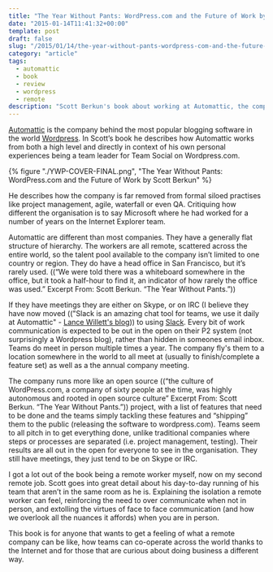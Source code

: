 ```yaml
---
title: "The Year Without Pants: WordPress.com and the Future of Work by Scott Berkun review"
date: "2015-01-14T11:41:32+00:00"
template: post
draft: false
slug: "/2015/01/14/the-year-without-pants-wordpress-com-and-the-future-of-work-by-scott-berkun-review/"
category: "article"
tags:
  - automattic
  - book
  - review
  - wordpress
  - remote
description: "Scott Berkun's book about working at Automattic, the company behind Wordpress."
---
```


[Automattic](http://automattic.com) is the company behind the most popular blogging software in the world [Wordpress](https://kinsta.com/learn/wordpress-history/). In Scott’s book he describes how Automattic works from both a high level and directly in context of his own personal experiences being a team leader for Team Social on Wordpress.com.

{% figure "./YWP-COVER-FINAL.png", "The Year Without Pants: WordPress.com and the Future of Work by Scott Berkun" %}

He describes how the company is far removed from formal siloed practises like project management, agile, waterfall or even QA. Critiquing how different the organisation is to say Microsoft where he had worked for a number of years on the Internet Explorer team.

Automattic are different than most companies. They have a generally flat structure of hierarchy. The workers are all remote, scattered across the entire world, so the talent pool available to the company isn’t limited to one country or region. They do have a head office in San Francisco, but it’s rarely used. ((“We were told there was a whiteboard somewhere in the office, but it took a half-hour to find it, an indicator of how rarely the office was used.” Excerpt From: Scott Berkun. “The Year Without Pants.”))

If they have meetings they are either on Skype, or on IRC (I believe they have now moved (("Slack is an amazing chat tool for teams, we use it daily at Automattic" - [Lance Willett's blog](http://simpledream.net/2014/10/08/slow-slack/))) to using [Slack](https://slack.com). Every bit of work communication is expected to be out in the open on their P2 system (not surprisingly a Wordpress blog), rather than hidden in someones email inbox. Teams do meet in person multiple times a year. The company fly's them to a location somewhere in the world to all meet at (usually to finish/complete a feature set) as well as a the annual company meeting.

The company runs more like an open source ((“the culture of WordPress.com, a company of sixty people at the time, was highly autonomous and rooted in open source culture” Excerpt From: Scott Berkun. “The Year Without Pants.”)) project, with a list of features that need to be done and the teams simply tackling these features and “shipping” them to the public (releasing the software to wordpress.com). Teams seem to all pitch in to get everything done, unlike traditional companies where steps or processes are separated (i.e. project management, testing). Their results are all out in the open for everyone to see in the organisation. They still have meetings, they just tend to be on Skype or IRC.

I got a lot out of the book being a remote worker myself, now on my second remote job. Scott goes into great detail about his day-to-day running of his team that aren’t in the same room as he is. Explaining the isolation a remote worker can feel, reinforcing the need to over communicate when not in person, and extolling the virtues of face to face communication (and how we overlook all the nuances it affords) when you are in person.

This book is for anyone that wants to get a feeling of what a remote company can be like, how teams can co-operate across the world thanks to the Internet and for those that are curious about doing business a different way.
